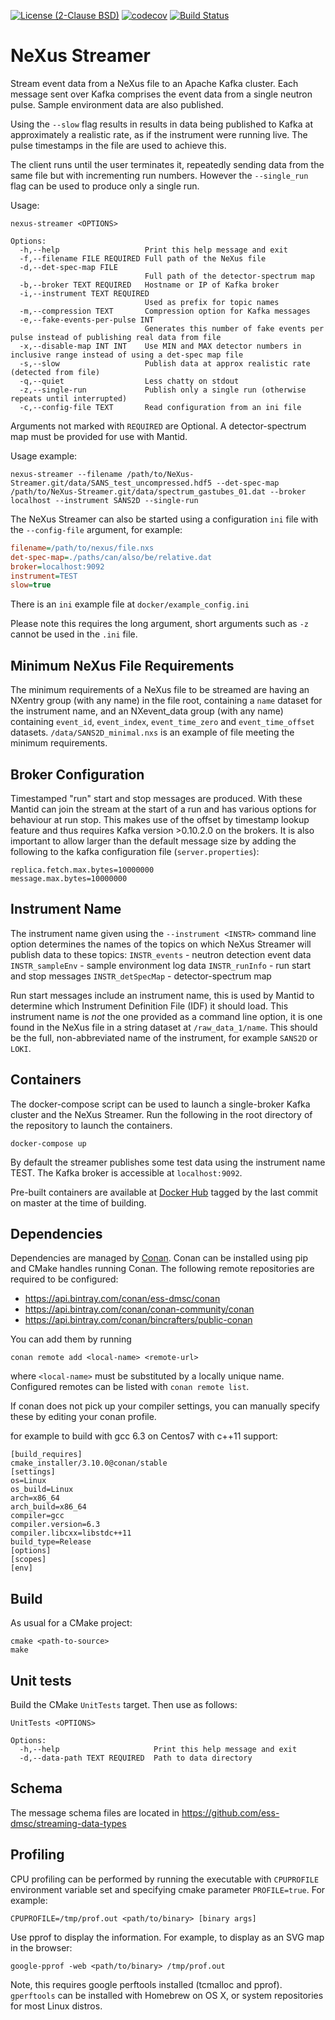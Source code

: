 [![License (2-Clause BSD)](https://img.shields.io/badge/license-BSD%202--Clause-blue.svg)](https://github.com/ess-dmsc/NeXus-Streamer/blob/master/LICENSE) [![codecov](https://codecov.io/gh/ess-dmsc/NeXus-Streamer/branch/master/graph/badge.svg)](https://codecov.io/gh/ess-dmsc/NeXus-Streamer) [![Build Status](https://jenkins.esss.dk/dm/job/ess-dmsc/job/NeXus-Streamer/job/master/badge/icon)](https://jenkins.esss.dk/dm/job/ess-dmsc/job/NeXus-Streamer/job/master/)

# NeXus Streamer
Stream event data from a NeXus file to an Apache Kafka cluster. Each message sent over Kafka comprises the event data from a single neutron pulse. Sample environment data are also published.

Using the `--slow` flag results in results in data being published to Kafka at approximately a realistic rate, as if the instrument were running live. The pulse timestamps in the file are used to achieve this.

The client runs until the user terminates it, repeatedly sending data from the same file but with incrementing run numbers. However the `--single_run` flag can be used to produce only a single run.

Usage:
```
nexus-streamer <OPTIONS>

Options:
  -h,--help                   Print this help message and exit
  -f,--filename FILE REQUIRED Full path of the NeXus file
  -d,--det-spec-map FILE 
                              Full path of the detector-spectrum map
  -b,--broker TEXT REQUIRED   Hostname or IP of Kafka broker
  -i,--instrument TEXT REQUIRED
                              Used as prefix for topic names
  -m,--compression TEXT       Compression option for Kafka messages
  -e,--fake-events-per-pulse INT
                              Generates this number of fake events per pulse instead of publishing real data from file
  -x,--disable-map INT INT    Use MIN and MAX detector numbers in inclusive range instead of using a det-spec map file
  -s,--slow                   Publish data at approx realistic rate (detected from file)
  -q,--quiet                  Less chatty on stdout
  -z,--single-run             Publish only a single run (otherwise repeats until interrupted)
  -c,--config-file TEXT       Read configuration from an ini file
```
Arguments not marked with `REQUIRED` are Optional.
A detector-spectrum map must be provided for use with Mantid. 

Usage example:
```
nexus-streamer --filename /path/to/NeXus-Streamer.git/data/SANS_test_uncompressed.hdf5 --det-spec-map /path/to/NeXus-Streamer.git/data/spectrum_gastubes_01.dat --broker localhost --instrument SANS2D --single-run
```

The NeXus Streamer can also be started using a configuration `ini` file with the `--config-file` argument, for example: 

```ini
filename=/path/to/nexus/file.nxs
det-spec-map=./paths/can/also/be/relative.dat
broker=localhost:9092
instrument=TEST
slow=true
```

There is an `ini` example file at `docker/example_config.ini`

Please note this requires the long argument, short arguments such as `-z` cannot be used in the `.ini` file.

## Minimum NeXus File Requirements
The minimum requirements of a NeXus file to be streamed are having an NXentry group (with any name) in the file root, containing a `name` dataset for the instrument name, and an NXevent_data group (with any name) containing `event_id`, `event_index`, `event_time_zero` and `event_time_offset` datasets. 
`/data/SANS2D_minimal.nxs` is an example of file meeting the minimum requirements.

## Broker Configuration
Timestamped "run" start and stop messages are produced. With these Mantid can join the stream at the start of a run and has various options for behaviour at run stop. This makes use of the offset by timestamp lookup feature and thus requires Kafka version >0.10.2.0 on the brokers.
It is also important to allow larger than the default message size by adding the following to the kafka configuration file (`server.properties`):
```
replica.fetch.max.bytes=10000000
message.max.bytes=10000000
```
## Instrument Name

The instrument name given using the `--instrument <INSTR>` command line option determines the names of the topics on which NeXus Streamer will publish data to these topics:
`INSTR_events` - neutron detection event data
`INSTR_sampleEnv` - sample environment log data
`INSTR_runInfo` - run start and stop messages
`INSTR_detSpecMap` - detector-spectrum map

Run start messages include an instrument name, this is used by Mantid to determine which Instrument Definition File (IDF) it should load. This instrument name is _not_ the one provided as a command line option, it is one found in the NeXus file in a string dataset at `/raw_data_1/name`. This should be the full, non-abbreviated name of the instrument, for example `SANS2D` or `LOKI`.

## Containers
The docker-compose script can be used to launch a single-broker Kafka cluster and the NeXus Streamer.
Run the following in the root directory of the repository to launch the containers.

```
docker-compose up
```
By default the streamer publishes some test data using the instrument name TEST. The Kafka broker is accessible at `localhost:9092`.

Pre-built containers are available at [Docker Hub](https://hub.docker.com/r/screamingudder/nexus-streamer/) tagged by the last commit on master at the time of building.  

## Dependencies

Dependencies are managed by [Conan](https://conan.io/). Conan can be installed using pip and CMake handles running Conan.
The following remote repositories are required to be configured:

- https://api.bintray.com/conan/ess-dmsc/conan
- https://api.bintray.com/conan/conan-community/conan
- https://api.bintray.com/conan/bincrafters/public-conan

You can add them by running
```
conan remote add <local-name> <remote-url>
```
where `<local-name>` must be substituted by a locally unique name. Configured
remotes can be listed with `conan remote list`.

If conan does not pick up your compiler settings, you can manually specify these by editing your conan profile.

for example to build with gcc 6.3 on Centos7 with c++11 support: 

```
[build_requires]
cmake_installer/3.10.0@conan/stable
[settings]
os=Linux
os_build=Linux
arch=x86_64
arch_build=x86_64
compiler=gcc
compiler.version=6.3
compiler.libcxx=libstdc++11
build_type=Release
[options]
[scopes]
[env]
```

## Build

As usual for a CMake project:
```
cmake <path-to-source>
make
```

## Unit tests
Build the CMake `UnitTests` target. Then use as follows:

```
UnitTests <OPTIONS>

Options:
  -h,--help                     Print this help message and exit
  -d,--data-path TEXT REQUIRED  Path to data directory
```

## Schema
The message schema files are located in https://github.com/ess-dmsc/streaming-data-types

## Profiling
CPU profiling can be performed by running the executable with `CPUPROFILE` environment variable set and specifying cmake parameter `PROFILE=true`.
For example:
```
CPUPROFILE=/tmp/prof.out <path/to/binary> [binary args]
```  
Use pprof to display the information. For example, to display as an SVG map in the browser:
```
google-pprof -web <path/to/binary> /tmp/prof.out
```
Note, this requires google perftools installed (tcmalloc and pprof). `gperftools` can be installed with Homebrew on OS X, or system repositories for most Linux distros.
